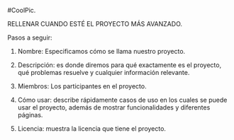 #CoolPic.

RELLENAR CUANDO ESTÉ EL PROYECTO MÁS AVANZADO.

Pasos a seguir:

1. Nombre: Especificamos cómo se llama nuestro proyecto.

2. Descripción: es donde diremos para qué exactamente es el proyecto, qué problemas resuelve y cualquier información relevante.

3. Miembros: Los participantes en el proyecto.

4. Cómo usar: describe rápidamente casos de uso en los cuales se puede usar el proyecto, además de mostrar funcionalidades y diferentes páginas.

5. Licencia: muestra la licencia que tiene el proyecto.
